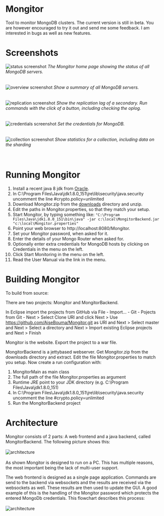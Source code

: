 # Mongitor
Tool to monitor MongoDB clusters. The current version is still in beta. You are however encouraged to try it out and send me some feedback. I am interested in bugs as well as new features.

# Screenshots
![status screenshot](https://github.com/AiseBouma/Mongitor/blob/master/screenshots/status.png?raw=true)
*The Mongitor home page showing the status of all MongoDB servers.*
<br>
<br>
<br>
![overview screenshot](https://github.com/AiseBouma/Mongitor/blob/master/screenshots/overview.png?raw=true)
*Show a summary of all MongoDB servers.*
<br>
<br>
<br>
![replication screenshot](https://github.com/AiseBouma/Mongitor/blob/master/screenshots/replication.png?raw=true)
*Show the replication lag of a secondary. Run commands with the click of a button, including checking the oplog.*
<br>
<br>
<br>
![credentials screenshot](https://github.com/AiseBouma/Mongitor/blob/master/screenshots/credentials.png?raw=true)
*Set the credentials for MongoDB.*
<br>
<br>
<br>
![collection screenshot](https://github.com/AiseBouma/Mongitor/blob/master/screenshots/collection.png?raw=true)
*Show statistics for a collection, including data on the sharding*
<br>
<br>
<br>
# Running Mongitor
1. Install a recent java 8 jdk from [Oracle](http://www.oracle.com/technetwork/java/javase/downloads/jdk8-downloads-2133151.html).
1. In C:\Program Files\Java\jdk1.8.0_151\jre\lib\security\java.security uncomment the line #crypto.policy=unlimited
1. Download Mongitor.zip from the [downloads](https://github.com/AiseBouma/Mongitor/tree/master/downloads) directory and unzip.
1. Edit the paths in Mongitor.properties, so that they match your setup.
1. Start Mongitor, by typing something like:
`"C:\Program Files\Java\jdk1.8.0_151\bin\java" -jar c:\local\MongitorBackend.jar  "c:\local\Mongitor.properties"`
1. Point your web browser to http://localhost:8080/Mongitor.
1. Set your Mongitor password, when asked for it.
1. Enter the details of your Mongo Router when asked for.
1. Optionally enter extra credentials for MongoDB hosts by clicking on Credentials in the menu on the left.
1. Click Start Monitoring in the menu on the left.
1. Read the User Manual via the link in the menu.

# Building Mongitor
To build from source:

There are two projects: Mongitor and MongitorBackend.

In Eclipse import the projects from GitHub via File - Import... - Git - Pojects from Git - Next >
Select Clone URI and click Next >
Use https://github.com/AiseBouma/Mongitor.git as URI and Next >
Select master and Next >
Select a directory and Next >
Import existing Eclipse projects and Next >
Finish

Mongitor is the website. Export the project to a war file.

MongitorBackend is a jettybased webserver. Get Mongitor.zip from the downloads directory and extract. Edit the file Mongitor.properties to match you setup.
Now create a run configuration with:
1. MongitorMain as main class
1. The full path of the file Mongitor.properties as argument
1. Runtime JRE point to your JDK directory (e.g. C:\Program Files\Java\jdk1.8.0_151)
1. In C:\Program Files\Java\jdk1.8.0_151\jre\lib\security\java.security uncomment the line #crypto.policy=unlimited
1. Run the MongitorBackend project

# Architecture
Mongitor consists of 2 parts: A web frontend and a java backend, called MongitorBackend. The following picture shows this:
<br><br>
![architecture](https://github.com/AiseBouma/Mongitor/blob/master/pictures/mongitor_architecture.png?raw=true)
<br><br>
As shown Mongitor is designed to run on a PC. This has multiple reasons, the most important being the lack of multi-user support.

The web frontend is designed as a single page application. Commands are send to the backend via websockets and the results are received via the websockets as well. These results are then used to update the GUI. A good example of this is the handling of the Mongitor password which protects the entered MongoDb credentials. This flowchart describes this process:<br><br>
![architecture](https://github.com/AiseBouma/Mongitor/blob/master/pictures/credentials_flowchart.png?raw=true)<br><br>


